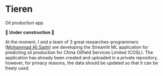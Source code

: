 # Tieren
Oil production app

**👷 Under construction 👷**

At the moment, I and a team of 3 great researches-programmers ([Mohammad Ali Sadri](https://ir.linkedin.com/in/mohammad-ali-sadri-77586b80)) are developing the Streamlit ML application for predicting oil production for China Oilfield Services Limited (COSL). The application has already been created and uploaded in a private repository, however, for privacy reasons, the data should be updated so that it can be freely used
